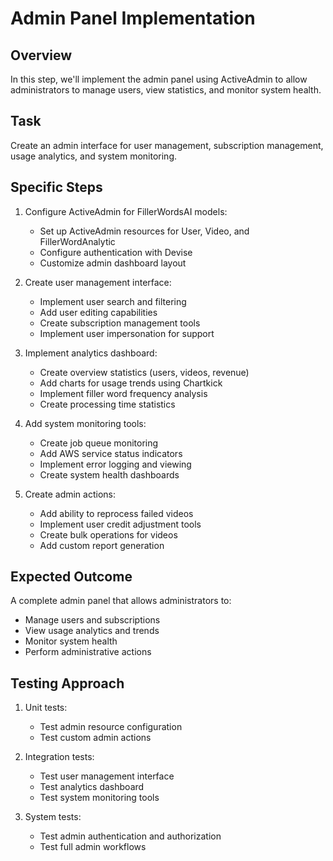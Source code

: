 # Admin Panel Implementation

## Overview
In this step, we'll implement the admin panel using ActiveAdmin to allow administrators to manage users, view statistics, and monitor system health.

## Task
Create an admin interface for user management, subscription management, usage analytics, and system monitoring.

## Specific Steps

1. Configure ActiveAdmin for FillerWordsAI models:
   - Set up ActiveAdmin resources for User, Video, and FillerWordAnalytic
   - Configure authentication with Devise
   - Customize admin dashboard layout

2. Create user management interface:
   - Implement user search and filtering
   - Add user editing capabilities
   - Create subscription management tools
   - Implement user impersonation for support

3. Implement analytics dashboard:
   - Create overview statistics (users, videos, revenue)
   - Add charts for usage trends using Chartkick
   - Implement filler word frequency analysis
   - Create processing time statistics

4. Add system monitoring tools:
   - Create job queue monitoring
   - Add AWS service status indicators
   - Implement error logging and viewing
   - Create system health dashboards

5. Create admin actions:
   - Add ability to reprocess failed videos
   - Implement user credit adjustment tools
   - Create bulk operations for videos
   - Add custom report generation

## Expected Outcome
A complete admin panel that allows administrators to:
- Manage users and subscriptions
- View usage analytics and trends
- Monitor system health
- Perform administrative actions

## Testing Approach
1. Unit tests:
   - Test admin resource configuration
   - Test custom admin actions

2. Integration tests:
   - Test user management interface
   - Test analytics dashboard
   - Test system monitoring tools

3. System tests:
   - Test admin authentication and authorization
   - Test full admin workflows 